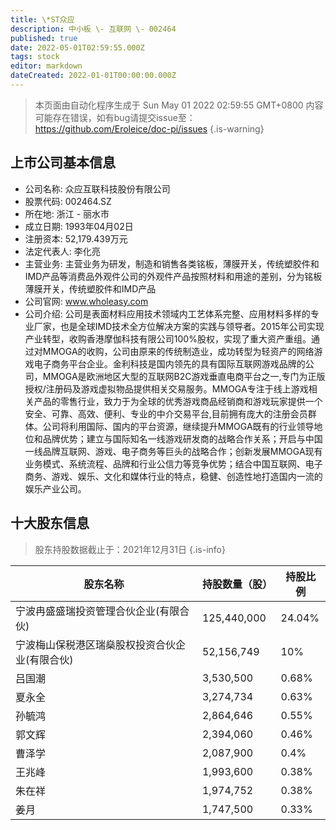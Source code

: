 ```yaml
---
title: \*ST众应
description: 中小板 \- 互联网 \- 002464
published: true
date: 2022-05-01T02:59:55.000Z
tags: stock
editor: markdown
dateCreated: 2022-01-01T00:00:00.000Z
---
```


> 本页面由自动化程序生成于 Sun May 01 2022 02:59:55 GMT+0800
> 内容可能存在错误，如有bug请提交issue至：https://github.com/Eroleice/doc-pi/issues
{.is-warning}

## 上市公司基本信息
- 公司名称: 众应互联科技股份有限公司
- 股票代码: 002464.SZ
- 所在地: 浙江 - 丽水市
- 成立日期: 1993年04月02日
- 注册资本: 52,179.439万元
- 法定代表人: 李化亮
- 主营业务: 主营业务为研发，制造和销售各类铭板，薄膜开关，传统塑胶件和IMD产品等消费品外观件公司的外观件产品按照材料和用途的差别，分为铭板薄膜开关，传统塑胶件和IMD产品
- 公司官网: www.wholeasy.com
- 公司介绍: 公司是表面材料应用技术领域内工艺体系完整、应用材料多样的专业厂家，也是全球IMD技术全方位解决方案的实践与领导者。2015年公司实现产业转型，收购香港摩伽科技有限公司100%股权，实现了重大资产重组。通过对MMOGA的收购，公司由原来的传统制造业，成功转型为轻资产的网络游戏电子商务平台企业。金利科技是国内领先的具有国际互联网游戏品牌的公司，MMOGA是欧洲地区大型的互联网B2C游戏垂直电商平台之一,专门为正版授权/注册码及游戏虚拟物品提供相关交易服务。MMOGA专注于线上游戏相关产品的零售行业，致力于为全球的优秀游戏商品经销商和游戏玩家提供一个安全、可靠、高效、便利、专业的中介交易平台,目前拥有庞大的注册会员群体。公司将利用国际、国内的平台资源，继续提升MMOGA既有的行业领导地位和品牌优势；建立与国际知名一线游戏研发商的战略合作关系；开启与中国一线品牌互联网、游戏、电子商务等巨头的战略合作；创新发展MMOGA现有业务模式、系统流程、品牌和行业公信力等竞争优势；结合中国互联网、电子商务、游戏、娱乐、文化和媒体行业的特点，稳健、创造性地打造国内一流的娱乐产业公司。


## 十大股东信息
> 股东持股数据截止于：2021年12月31日
{.is-info}

| 股东名称 | 持股数量（股） | 持股比例 |
| --- | --- | --- |
| 宁波冉盛盛瑞投资管理合伙企业(有限合伙) | 125,440,000 | 24.04% |
| 宁波梅山保税港区瑞燊股权投资合伙企业(有限合伙) | 52,156,749 | 10% |
| 吕国潮 | 3,530,500 | 0.68% |
| 夏永全 | 3,274,734 | 0.63% |
| 孙毓鸿 | 2,864,646 | 0.55% |
| 郭文辉 | 2,394,060 | 0.46% |
| 曹泽学 | 2,087,900 | 0.4% |
| 王兆峰 | 1,993,600 | 0.38% |
| 朱在祥 | 1,974,752 | 0.38% |
| 姜月 | 1,747,500 | 0.33% |




